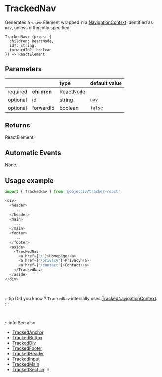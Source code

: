 # TrackedNav

Generates a `<nav>` Element wrapped in a [NavigationContext](/taxonomy/reference/location-contexts/NavigationContext.md) identified as `nav`, unless differently specified. 

```tsx
TrackedNav: (props: {
  children: ReactNode,
  id?: string,
  forwardId?: boolean
}) => ReactElement
```

## Parameters
|          |              | type      | default value |
|:--------:|:-------------|:----------|:--------------|
| required | **children** | ReactNode |               |
| optional | id           | string    | `nav`         |
| optional | forwardId    | boolean   | `false`       |

## Returns
ReactElement.

## Automatic Events
None.

## Usage example

```typescript jsx
import { TrackedNav } from '@objectiv/tracker-react';
```

```typescript jsx
<div>
  <header>
    ...
  </header>
  <main>
    ...
  </main>
  <footer>
    ...
  </footer>
  <aside>
    <TrackedNav>
      <a href={'/'}>Homepage</a>
      <a href={'/privacy'}>Privacy</a>
      <a href={'/contact'}>Contact</a>
    </TrackedNav>
  </aside>
</div>
```

<br />

:::tip Did you know ?
`TrackedNav` internally uses [TrackedNavigationContext](/tracking/react/api-reference/trackedContexts/TrackedNavigationContext.md).
:::

<br />

:::info See also
- [TrackedAnchor](/tracking/react/api-reference/trackedElements/TrackedAnchor.md)
- [TrackedButton](/tracking/react/api-reference/trackedElements/TrackedButton.md)
- [TrackedDiv](/tracking/react/api-reference/trackedElements/TrackedDiv.md)
- [TrackedFooter](/tracking/react/api-reference/trackedElements/TrackedFooter.md)
- [TrackedHeader](/tracking/react/api-reference/trackedElements/TrackedHeader.md)
- [TrackedInput](/tracking/react/api-reference/trackedElements/TrackedInput.md)
- [TrackedMain](/tracking/react/api-reference/trackedElements/TrackedMain.md)
- [TrackedSection](/tracking/react/api-reference/trackedElements/TrackedSection.md)
:::
